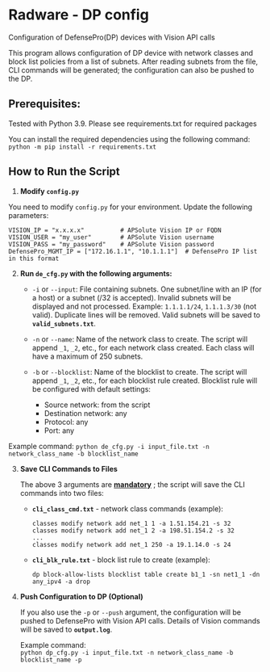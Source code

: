 # Radware - DP config
Configuration of DefensePro(DP) devices with Vision API calls

This program allows configuration of DP device with network classes and block list policies from a list of subnets.
After reading subnets from the file, CLI commands will be generated; the configuration can also be pushed to the DP.

## Prerequisites:
Tested with Python 3.9.
Please see requirements.txt for required packages

You can install the required dependencies using the following command:\
`python -m pip install -r requirements.txt` 

## How to Run the Script

1.  **Modify `config.py`**
    
You need to modify `config.py` for your environment. Update the following parameters:

`VISION_IP = "x.x.x.x"          # APSolute Vision IP or FQDN`\
`VISION_USER = "my_user"        # APSolute Vision username`\
`VISION_PASS = "my_password"    # APSolute Vision password`\
`DefensePro_MGMT_IP = ["172.16.1.1", "10.1.1.1"]  # DefensePro IP list in this format`
    
2.  **Run `de_cfg.py` with the following arguments:**
    
    -   `-i` or `--input`: File containing subnets. One subnet/line with an IP (for a host) or a subnet (/32 is accepted). Invalid subnets will be displayed and not processed. Example: `1.1.1.1/24`, `1.1.1.3/30` (not valid). Duplicate lines will be removed. Valid subnets will be saved to **`valid_subnets.txt`**.
        
    -   `-n` or `--name`: Name of the network class to create. The script will append `_1`, `_2`, etc., for each network class created. Each class will have a maximum of 250 subnets.
        
    -   `-b` or `--blocklist`: Name of the blocklist to create. The script will append `_1`, `_2`, etc., for each blocklist rule created. Blocklist rule will be configured with default settings:        
        -   Source network: from the script
        -   Destination network: any
        -   Protocol: any
        -   Port: any
    
Example command:
`python de_cfg.py -i input_file.txt -n network_class_name -b blocklist_name` 
    
3.  **Save CLI Commands to Files**
    
    The above 3 arguments are **<ins>mandatory</ins>** ; the script will save the CLI commands into two files:
    
    -   **`cli_class_cmd.txt`** - network class commands (example):
        
        `classes modify network add net_1 1 -a 1.51.154.21 -s 32`\
        `classes modify network add net_1 2 -a 198.51.154.2 -s 32`\
        `...`\
        `classes modify network add net_1 250 -a 19.1.14.0 -s 24`
        
    -   **`cli_blk_rule.txt`** - block list rule to create (example):
        
        `dp block-allow-lists blocklist table create b1_1 -sn net1_1 -dn any_ipv4 -a drop` 
        
4.  **Push Configuration to DP (Optional)**
    
    If you also use the `-p` or `--push` argument, the configuration will be pushed to DefensePro with Vision API calls.
    Details of Vision commands will be saved to **`output.log`**.
    
    Example command:    
    `python dp_cfg.py -i input_file.txt -n network_class_name -b blocklist_name -p`
